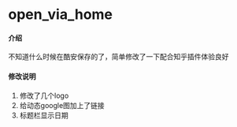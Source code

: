 # open_via_home

#### 介绍

不知道什么时候在酷安保存的了，简单修改了一下配合知乎插件体验良好


#### 修改说明

1.  修改了几个logo
2.  给动态google图加上了链接
3.  标题栏显示日期
